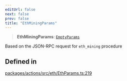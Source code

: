 ```yaml
---
editUrl: false
next: false
prev: false
title: "EthMiningParams"
---
```


> **EthMiningParams**: [`EmptyParams`](/reference/tevm/actions/type-aliases/emptyparams/)

Based on the JSON-RPC request for `eth_mining` procedure

## Defined in

[packages/actions/src/eth/EthParams.ts:219](https://github.com/qbzzt/tevm-monorepo/blob/main/packages/actions/src/eth/EthParams.ts#L219)
